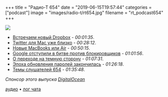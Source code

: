 +++
title = "Радио-Т 654"
date = "2019-06-15T19:57:44"
categories = ["podcast"]
image = "images/radio-t/rt654.jpg"
filename = "rt_podcast654"
+++

![](https://radio-t.com/images/radio-t/rt654.jpg)
 
- [Встречаем новый Dropbox](https://blog.dropbox.com/topics/product-tips/new-dropbox) - *00:01:35*.
- [Twitter для Mac уже близко](https://www.macrumors.com/2019/06/14/twitter-for-mac-app-coming-soon/) - *00:28:12*.
- [Новые MacBooks или Air](https://www.digitaltrends.com/computing/apple-registers-seven-new-macbooks/) - *00:50:15*.
- [Google отступили в битве против блокировщиков](https://www.zdnet.com/article/google-promises-to-play-nice-with-ad-blockers-again/) - *01:01:56*.
- [О переходе на темную сторону](https://tidbits.com/2019/05/31/the-dark-side-of-dark-mode/) - *01:07:31*.
- [Эпоха обновления паролей закончилась](https://techcrunch.com/2019/06/02/password-expiration-is-dead-long-live-your-passwords/) - *01:26:18*.
- [Темы слушателей 654](https://radio-t.com/p/2019/06/11/prep-654/) - *01:35:48*.

*Спонсор этого выпуска [DigitalOcean](https://do.co/radiot)*


[аудио](https://cdn.radio-t.com/rt_podcast654.mp3) • [лог чата](https://chat.radio-t.com/logs/radio-t-654.html)
<audio src="https://cdn.radio-t.com/rt_podcast654.mp3" preload="none"></audio>
